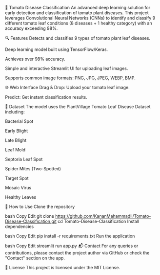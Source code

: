 🍅 Tomato Disease Classification
An advanced deep learning solution for early detection and classification of tomato plant diseases. This project leverages Convolutional Neural Networks (CNNs) to identify and classify 9 different tomato leaf conditions (8 diseases + 1 healthy category) with an accuracy exceeding 98%.

🔍 Features
Detects and classifies 9 types of tomato plant leaf diseases.

Deep learning model built using TensorFlow/Keras.

Achieves over 98% accuracy.

Simple and interactive Streamlit UI for uploading leaf images.

Supports common image formats: PNG, JPG, JPEG, WEBP, BMP.

🌐 Web Interface
Drag & Drop: Upload your tomato leaf image.

Predict: Get instant classification results.

📁 Dataset
The model uses the PlantVillage Tomato Leaf Disease Dataset including:

Bacterial Spot

Early Blight

Late Blight

Leaf Mold

Septoria Leaf Spot

Spider Mites (Two-Spotted)

Target Spot

Mosaic Virus

Healthy Leaves

🚀 How to Use
Clone the repository

bash
Copy
Edit
git clone https://github.com/KananMahammadli/Tomato-Disease-Classification.git
cd Tomato-Disease-Classification
Install dependencies

bash
Copy
Edit
pip install -r requirements.txt
Run the application

bash
Copy
Edit
streamlit run app.py
📬 Contact
For any queries or contributions, please contact the project author via GitHub or check the "Contact" section on the app.

📄 License
This project is licensed under the MIT License.
